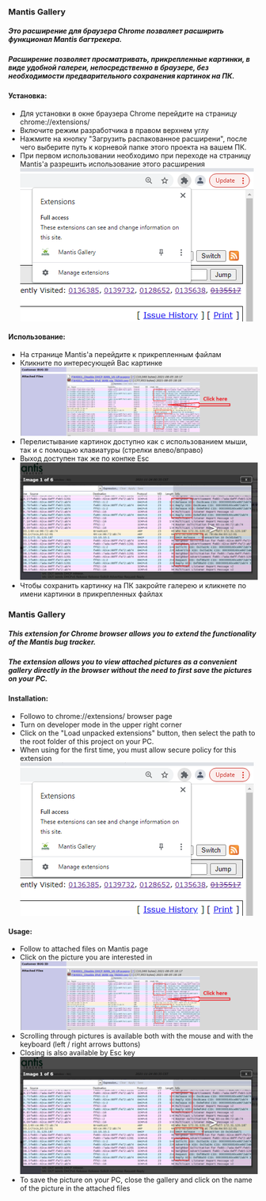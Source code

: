 ### Mantis Gallery
##### Это расширение для браузера Chrome позваляет расширить функционал Mantis багтрекера.
##### Расширение позволяет просматривать, прикрепленные картинки, в виде удобной галереи, непосредственно в браузере, без необходимости предварительного сохранения картинок на ПК.

#### Установка:
* Для установки в окне браузера Chrome перейдите на страницу chrome://extensions/ 
* Включите режим разработчика в правом верхнем углу
* Нажмите на кнопку "Загрузить распакованное расширени", после чего выберите путь к корневой папке этого проекта на вашем ПК.
* При первом использовании необходимо при переходе на страницу Mantis'a разрешить использование этого расширения
![alt text](screenshots/policy.png "Активация")

#### Использование:
* На странице Mantis'a перейдите к прикрепленным файлам
* Кликните по интересующей Вас картинке
![alt text](screenshots/load.png "Запуск")
* Перелистывание картинок доступно как с использованием мыши, так и с помощью клавиатуры (стрелки влево/вправо)
* Выход доступен так же по конпке Esc
![alt text](screenshots/touch.png "Перелистывание")
* Чтобы сохранить картинку на ПК закройте галерею и кликнете по имени картинки в прикрепленных файлах

### Mantis Gallery
##### This extension for Chrome browser allows you to extend the functionality of the Mantis bug tracker.
##### The extension allows you to view attached pictures as a convenient gallery directly in the browser without the need to first save the pictures on your PC.

#### Installation:
* Followo to chrome://extensions/ browser page
* Turn on developer mode in the upper right corner
* Click on the "Load unpacked extensions" button, then select the path to the root folder of this project on your PC.
* When using for the first time, you must allow secure policy for this extension
![alt text](screenshots/policy.png "Secure policy activation")

#### Usage:
* Follow to attached files on Mantis page
* Click on the picture you are interested in
![alt text](screenshots/load.png "Launch")
* Scrolling through pictures is available both with the mouse and with the keyboard (left / right arrows buttons)
* Closing is also available by Esc key
![alt text](screenshots/touch.png "Surfing")
* To save the picture on your PC, close the gallery and click on the name of the picture in the attached files
